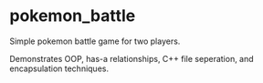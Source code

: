 # pokemon_battle
Simple pokemon battle game for two players. 

Demonstrates OOP, has-a relationships, C++ file seperation, and encapsulation techniques. 
